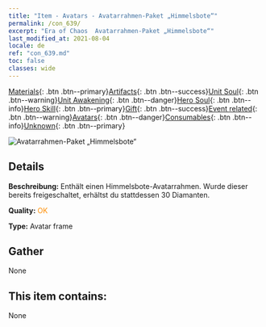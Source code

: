 ```yaml
---
title: "Item - Avatars - Avatarrahmen-Paket „Himmelsbote“"
permalink: /con_639/
excerpt: "Era of Chaos  Avatarrahmen-Paket „Himmelsbote“"
last_modified_at: 2021-08-04
locale: de
ref: "con_639.md"
toc: false
classes: wide
---
```

 [Materials](/ItemsDE/){: .btn .btn--primary}[Artifacts](/ItemsDE/Artifacts/){: .btn .btn--success}[Unit Soul](/ItemsDE/UnitSoul/){: .btn .btn--warning}[Unit Awakening](/ItemsDE/UnitAwakening/){: .btn .btn--danger}[Hero Soul](/ItemsDE/HeroSoul/){: .btn .btn--info}[Hero Skill](/ItemsDE/HeroSkill/){: .btn .btn--primary}[Gift](/ItemsDE/Gift/){: .btn .btn--success}[Event related](/ItemsDE/Events/){: .btn .btn--warning}[Avatars](/ItemsDE/Avatars/){: .btn .btn--danger}[Consumables](/ItemsDE/Consumables/){: .btn .btn--info}[Unknown](/ItemsDE/Unknown/){: .btn .btn--primary}

 ![Avatarrahmen-Paket „Himmelsbote“](/images/a/avatarFrame_43.png)

## Details
 **Beschreibung:** Enthält einen Himmelsbote-Avatarrahmen. Wurde dieser bereits freigeschaltet, erhältst du stattdessen 30 Diamanten.

 **Quality:** <span style="color: #FF8C00">OK</span>

 **Type:** Avatar frame

## Gather

  None

## This item contains:

  None

